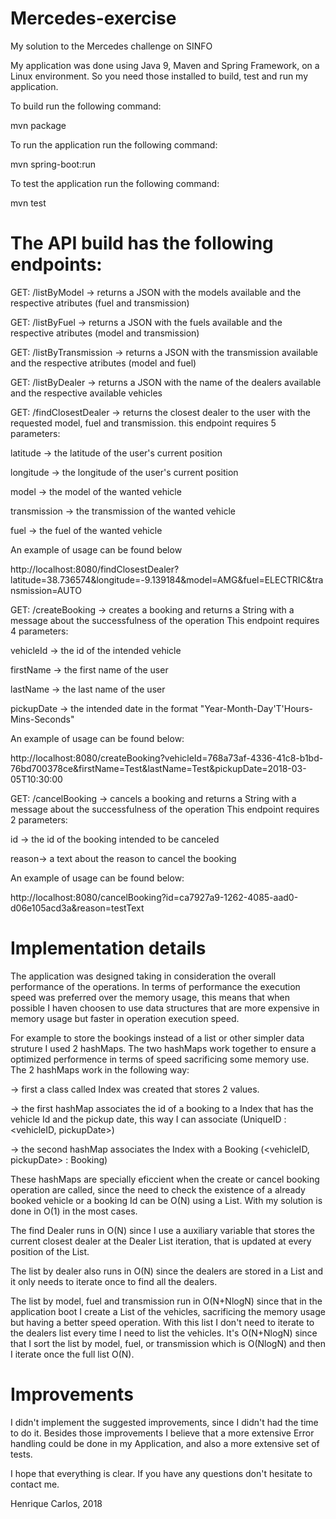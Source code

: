 # Mercedes-exercise
My solution to the Mercedes challenge on SINFO

My application was done using Java 9, Maven and Spring Framework, on a Linux environment. So you need those installed to build, test and run my application.

To build run the following command:

mvn package

To run the application run the following command:

mvn spring-boot:run

To test the application run the following command:

mvn test

# The API build has the following endpoints:

GET: /listByModel -> returns a JSON with the models available and the respective atributes (fuel and transmission)


GET: /listByFuel -> returns a JSON with the fuels available and the respective atributes (model and transmission)

GET: /listByTransmission -> returns a JSON with the transmission available and the respective atributes (model and fuel)

GET: /listByDealer -> returns a JSON with the name of the dealers available and the respective available vehicles

GET: /findClosestDealer -> returns the closest dealer to the user with the requested model, fuel and transmission.
this endpoint requires 5 parameters:

latitude -> the latitude of the user's current position

longitude -> the longitude of the user's current position

model -> the model of the wanted vehicle

transmission -> the transmission of the wanted vehicle

fuel -> the fuel of the wanted vehicle

An example of usage can be found below

http://localhost:8080/findClosestDealer?latitude=38.736574&longitude=-9.139184&model=AMG&fuel=ELECTRIC&transmission=AUTO

GET: /createBooking -> creates a booking and returns a String with a message about the successfulness of the operation
This endpoint requires 4 parameters:

vehicleId -> the id of the intended vehicle 

firstName -> the first name of the user

lastName -> the last name of the user

pickupDate -> the intended date in the format "Year-Month-Day'T'Hours-Mins-Seconds"

An example of usage can be found below:

http://localhost:8080/createBooking?vehicleId=768a73af-4336-41c8-b1bd-76bd700378ce&firstName=Test&lastName=Test&pickupDate=2018-03-05T10:30:00

GET: /cancelBooking -> cancels a booking and returns a String with a message about the successfulness of the operation
This endpoint requires 2 parameters:

id -> the id of the booking intended to be canceled

reason-> a text about the reason to cancel the booking

An example of usage can be found below:

http://localhost:8080/cancelBooking?id=ca7927a9-1262-4085-aad0-d06e105acd3a&reason=testText

# Implementation details

The application was designed taking in consideration the overall performance of the operations.
In terms of performance the execution speed was preferred over the memory usage, this means that when possible I haven choosen to use data structures that are more expensive in memory usage but faster in operation execution speed.

For example to store the bookings instead of a list or other simpler data struture I used 2 hashMaps. The two hashMaps work together to ensure a optimized performence in terms of speed sacrificing some memory use.
The 2 hashMaps work in the following way:

-> first a class called Index was created that stores 2 values.

-> the first hashMap associates the id of a booking to a Index that has the vehicle Id and the pickup date, this way I can associate (UniqueID : <vehicleID, pickupDate>)

-> the second hashMap associates the Index with a Booking (<vehicleID, pickupDate> : Booking)

These hashMaps are specially eficcient when the create or cancel booking operation are called, since the need to check the existence of a already booked vehicle or a booking Id can be O(N) using a List. With my solution is done in O(1) in the most cases.

The find Dealer runs in O(N) since I use a auxiliary variable that stores the current closest dealer at the Dealer List iteration, that is updated at every position of the List.

The list by dealer also runs in O(N) since the dealers are stored in a List and it only needs to iterate once to find all the dealers.

The list by model, fuel and transmission run in O(N+NlogN) since that in the application boot I create a List of the vehicles, sacrificing the memory usage but having a better speed operation. With this list I don't need to iterate to the dealers list every time I need to list the vehicles. It's O(N+NlogN) since that I sort the list by model, fuel, or transmission which is O(NlogN) and then I iterate once the full list O(N).

# Improvements

I didn't implement the suggested improvements, since I didn't had the time to do it.
Besides those improvements I believe that a more extensive Error handling could be done in my Application, and also a more extensive set of tests.

I hope that everything is clear. If you have any questions don't hesitate to contact me.

Henrique Carlos, 2018
